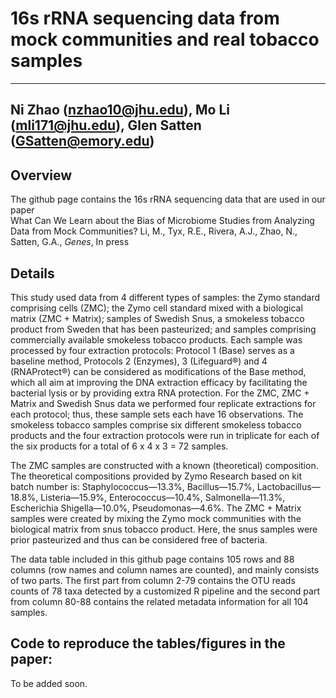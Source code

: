 # 16s rRNA sequencing data from mock communities and real tobacco samples

---
Ni Zhao (nzhao10@jhu.edu), Mo Li (mli171@jhu.edu), Glen Satten (GSatten@emory.edu)
---
## Overview
The github page contains the 16s rRNA sequencing data that are used in our paper <br/>
What Can We Learn about the Bias of Microbiome Studies from Analyzing Data from Mock Communities? Li, M., Tyx, R.E., Rivera, A.J., Zhao, N., Satten, G.A., *Genes*, In press  <br/>

## Details

This study used data from 4 different types of samples: the Zymo standard comprising cells (ZMC); the Zymo cell standard mixed with a biological matrix (ZMC + Matrix); samples of Swedish Snus, a smokeless tobacco product from Sweden that has been pasteurized; and samples comprising commercially available smokeless tobacco products. Each sample was processed by four extraction protocols: Protocol 1 (Base) serves as a baseline method, Protocols 2 (Enzymes), 3 (Lifeguard®) and 4 (RNAProtect®) can be considered as modifications of the Base method, which all aim at improving the DNA extraction efficacy by facilitating the bacterial lysis or by providing extra RNA protection. For the ZMC, ZMC + Matrix and Swedish Snus data we performed four replicate extractions for each protocol; thus, these sample sets each have 16 observations. The smokeless tobacco samples comprise six different smokeless tobacco products and the four extraction protocols were run in triplicate for each of the six products for a total of 6 x 4 x 3 = 72 samples.

The ZMC samples are constructed with a known (theoretical) composition. The theoretical compositions provided by Zymo Research based on kit batch number is: Staphylococcus—13.3%, Bacillus—15.7%, Lactobacillus—18.8%, Listeria—15.9%, Enterococcus—10.4%, Salmonella—11.3%, Escherichia Shigella—10.0%, Pseudomonas—4.6%.  The ZMC + Matrix samples were created by mixing the Zymo mock communities with the biological matrix from snus tobacco product. Here, the snus samples were prior pasteurized and thus can be considered free of bacteria.  

The data table included in this github page contains 105 rows and 88 columns (row names and column names are counted), and mainly consists of two parts. The first part from column 2-79 contains the OTU reads counts of 78 taxa detected by a customized R pipeline and the second part from column 80-88 contains the related metadata information for all 104 samples.


## Code to reproduce the tables/figures in the paper: 
To be added soon. 


